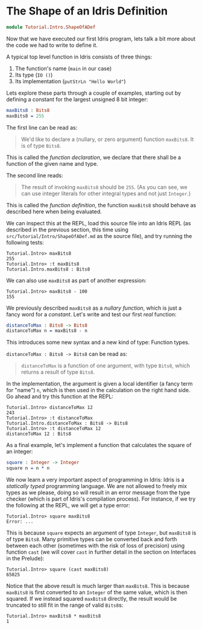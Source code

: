 # The Shape of an Idris Definition

```idris
module Tutorial.Intro.ShapeOfADef
```

Now that we have executed our first Idris program, lets talk a bit more about the code we had to write to define it.

A typical top level function in Idris consists of three things:

1. The function's name (`main` in our case)
2. Its type (`IO ()`)
3. Its implementation (`putStrLn "Hello World"`)

Lets explore these parts through a couple of examples, starting out by defining a constant for the largest unsigned 8 bit integer:

```idris
maxBits8 : Bits8
maxBits8 = 255
```

The first line can be read as:

> We'd like to declare a (nullary, or zero argument) function `maxBits8`. It is of type `Bits8`.

This is called the *function declaration*, we declare that there shall be a function of the given name and type.

The second line reads:

> The result of invoking `maxBits8` should be `255`. (As you can see, we can use integer literals for other integral types and not just `Integer`.)

This is called the *function definition*, the function `maxBits8` should behave as described here when being evaluated.

We can inspect this at the REPL, load this source file into an Idris REPL (as described in the previous section, this time using `src/Tutorial/Intro/ShapeOfADef.md` as the source file), and try running the following tests:

```repl
Tutorial.Intro> maxBits8
255
Tutorial.Intro> :t maxBits8
Tutorial.Intro.maxBits8 : Bits8
```

We can also use `maxBits8` as part of another expression:

```repl
Tutorial.Intro> maxBits8 - 100
155
```

We previously described `maxBits8` as a *nullary function*, which is just a fancy word for a *constant*. Let's write and test our first *real* function:

```idris
distanceToMax : Bits8 -> Bits8
distanceToMax n = maxBits8 - n
```

This introduces some new syntax and a new kind of type: Function types.

`distanceToMax : Bits8 -> Bits8` can be read as:

> `distanceToMax` is a function of one argument, with type `Bits8`, which returns a result of type `Bits8`.

In the implementation, the argument is given a local identifier (a fancy term for "name") `n`, which is then used in the calculation on the right hand side. Go ahead and try this function at the REPL:

```repl
Tutorial.Intro> distanceToMax 12
243
Tutorial.Intro> :t distanceToMax
Tutorial.Intro.distanceToMax : Bits8 -> Bits8
Tutorial.Intro> :t distanceToMax 12
distanceToMax 12 : Bits8
```

As a final example, let's implement a function that calculates the square of an integer:

```idris
square : Integer -> Integer
square n = n * n
```

We now learn a very important aspect of programming in Idris: Idris is a *statically typed* programming language. We are not allowed to freely mix types as we please, doing so will result in an error message from the type checker (which is part of Idris's compilation process). For instance, if we try the following at the REPL, we will get a type error:

```repl
Tutorial.Intro> square maxBits8
Error: ...
```

This is because `square` expects an argument of type `Integer`, but `maxBits8` is of type `Bits8`. Many primitive types can be converted back and forth between each other (sometimes with the risk of loss of precision) using function `cast` (we will cover `cast` in further detail in the section on Interfaces in the Prelude):

```repl
Tutorial.Intro> square (cast maxBits8)
65025
```

Notice that the above result is much larger than `maxBits8`. This is because `maxBits8` is first converted to an `Integer` of the same value, which is then squared. If we instead squared `maxBits8` directly, the result would be truncated to still fit in the range of valid `Bits8`s:

```repl
Tutorial.Intro> maxBits8 * maxBits8
1
```

<!-- vi: filetype=idris2:syntax=markdown
-->
